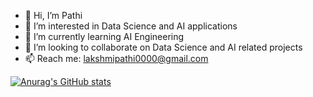 - 👋 Hi, I’m Pathi
- 👀 I’m interested in Data Science and AI applications
- 🌱 I’m currently learning AI Engineering
- 💞️ I’m looking to collaborate on Data Science and AI related projects
- 📫 Reach me: lakshmipathi0000@gmail.com

[![Anurag's GitHub stats](https://github-readme-stats.vercel.app/api?username=Pathi-rao)](https://github.com/anuraghazra/github-readme-stats)

<!---
Pathi-rao/Pathi-rao is a ✨ special ✨ repository because its `README.md` (this file) appears on your GitHub profile.
You can click the Preview link to take a look at your changes.
--->
